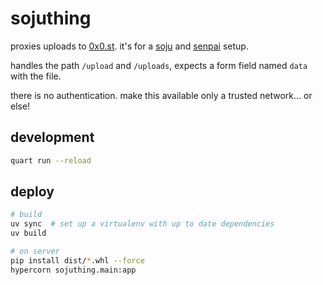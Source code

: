 # sojuthing

proxies uploads to [0x0.st](https://0x0.st). it's for a [soju](https://soju.im)
and [senpai](https://git.sr.ht/~delthas/senpai/) setup.

handles the path `/upload` and `/uploads`, expects a form field named `data`
with the file.

there is no authentication. make this available only a trusted network... or
else!

## development

```bash
quart run --reload
```

## deploy

```bash
# build
uv sync  # set up a virtualenv with up to date dependencies
uv build

# on server
pip install dist/*.whl --force
hypercorn sojuthing.main:app
```
